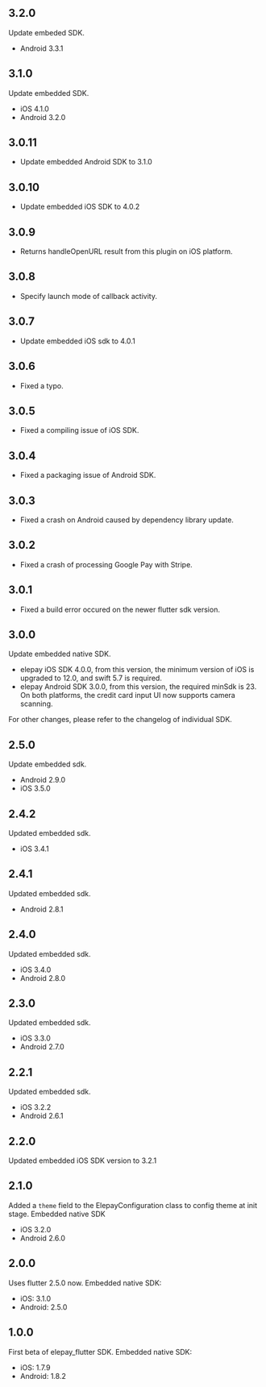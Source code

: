 ## 3.2.0
Update embeded SDK.
* Android 3.3.1

## 3.1.0
Update embedded SDK.
* iOS 4.1.0
* Android 3.2.0

## 3.0.11
* Update embedded Android SDK to 3.1.0

## 3.0.10
* Update embedded iOS SDK to 4.0.2

## 3.0.9
* Returns handleOpenURL result from this plugin on iOS platform.

## 3.0.8
* Specify launch mode of callback activity.

## 3.0.7
* Update embedded iOS sdk to 4.0.1

## 3.0.6
* Fixed a typo.

## 3.0.5
* Fixed a compiling issue of iOS SDK.

## 3.0.4
* Fixed a packaging issue of Android SDK.

## 3.0.3
* Fixed a crash on Android caused by dependency library update.

## 3.0.2
* Fixed a crash of processing Google Pay with Stripe.

## 3.0.1
* Fixed a build error occured on the newer flutter sdk version.

## 3.0.0
Update embedded native SDK.
* elepay iOS SDK 4.0.0, from this version, the minimum version of iOS is upgraded to 12.0, and swift 5.7 is required.
* elepay Android SDK 3.0.0, from this version, the required minSdk is 23.
On both platforms, the credit card input UI now supports camera scanning.

For other changes, please refer to the changelog of individual SDK.

## 2.5.0
Update embedded sdk.
* Android 2.9.0
* iOS 3.5.0

## 2.4.2
Updated embedded sdk.
* iOS 3.4.1

## 2.4.1
Updated embedded sdk.
* Android 2.8.1

## 2.4.0
Updated embedded sdk.
* iOS 3.4.0
* Android 2.8.0

## 2.3.0
Updated embedded sdk.
* iOS 3.3.0
* Android 2.7.0

## 2.2.1
Updated embedded sdk.
* iOS 3.2.2
* Android 2.6.1

## 2.2.0
Updated embedded iOS SDK version to 3.2.1

## 2.1.0
Added a `theme` field to the ElepayConfiguration class to config theme at init stage.
Embedded native SDK
 * iOS 3.2.0
 * Android 2.6.0

## 2.0.0
Uses flutter 2.5.0 now.
Embedded native SDK:
  * iOS: 3.1.0
  * Android: 2.5.0

## 1.0.0

First beta of elepay_flutter SDK.
Embedded native SDK:
  * iOS: 1.7.9
  * Android: 1.8.2